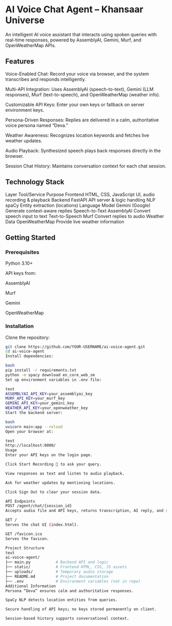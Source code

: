 # AI Voice Chat Agent – Khansaar Universe
An intelligent AI voice assistant that interacts using spoken queries with real-time responses, powered by AssemblyAI, Gemini, Murf, and OpenWeatherMap APIs.

## Features
Voice-Enabled Chat: Record your voice via browser, and the system transcribes and responds intelligently.

Multi-API Integration: Uses AssemblyAI (speech-to-text), Gemini (LLM responses), Murf (text-to-speech), and OpenWeatherMap (weather info).

Customizable API Keys: Enter your own keys or fallback on server environment keys.

Persona-Driven Responses: Replies are delivered in a calm, authoritative voice persona named “Deva.”

Weather Awareness: Recognizes location keywords and fetches live weather updates.

Audio Playback: Synthesized speech plays back responses directly in the browser.

Session Chat History: Maintains conversation context for each chat session.


## Technology Stack

Layer	Tool/Service	Purpose
Frontend	HTML, CSS, JavaScript	UI, audio recording & playback
Backend	FastAPI	API server & logic handling
NLP	spaCy	Entity extraction (locations)
Language Model	Gemini (Google)	Generate context-aware replies
Speech-to-Text	AssemblyAI	Convert speech input to text
Text-to-Speech	Murf	Convert replies to audio
Weather Data	OpenWeatherMap	Provide live weather information
## Getting Started
### Prerequisites
Python 3.10+

API keys from:

AssemblyAI

Murf

Gemini

OpenWeatherMap

### Installation
Clone the repository:

```bash
git clone https://github.com/YOUR-USERNAME/ai-voice-agent.git
cd ai-voice-agent
Install dependencies:

bash
pip install -r requirements.txt
python -m spacy download en_core_web_sm
Set up environment variables in .env file:

text
ASSEMBLYAI_API_KEY=your_assemblyai_key
MURF_API_KEY=your_murf_key
GEMINI_API_KEY=your_gemini_key
WEATHER_API_KEY=your_openweather_key
Start the backend server:

bash
uvicorn main:app --reload
Open your browser at:

text
http://localhost:8000/
Usage
Enter your API keys on the login page.

Click Start Recording 🎤 to ask your query.

View responses as text and listen to audio playback.

Ask for weather updates by mentioning locations.

Click Sign Out to clear your session data.

API Endpoints
POST /agent/chat/{session_id}
Accepts audio file and API keys, returns transcription, AI reply, and speech audio URL.

GET /
Serves the chat UI (index.html).

GET /favicon.ico
Serves the favicon.

Project Structure
text
ai-voice-agent/
├── main.py           # Backend API and logic
├── static/           # Frontend HTML, CSS, JS assets
├── uploads/          # Temporary audio storage
├── README.md         # Project documentation
├── .env              # Environment variables (not in repo)
Additional Information
Persona “Deva” ensures calm and authoritative responses.

SpaCy NLP detects location entities from queries.

Secure handling of API keys; no keys stored permanently on client.

Session-based history supports conversational context.
